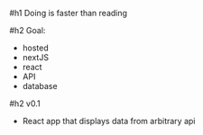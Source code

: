 #h1 Doing is faster than reading

#h2 Goal:
- hosted
- nextJS
- react
- API
- database

#h2 v0.1
- React app that displays data from arbitrary api
